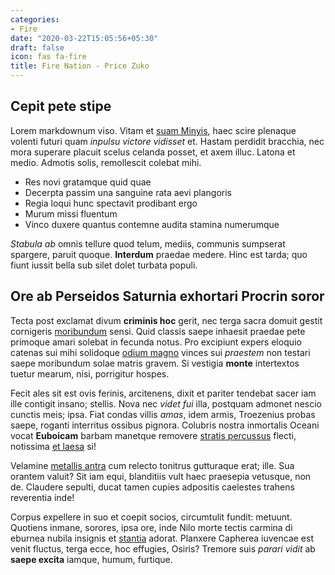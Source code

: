 ```yaml
---
categories:
- Fire
date: "2020-03-22T15:05:56+05:30"
draft: false
icon: fas fa-fire
title: Fire Nation - Price Zuko
---
```


## Cepit pete stipe

Lorem markdownum viso. Vitam et [suam Minyis](http://donec-furit.net/quid), haec
scire plenaque volenti futuri quam *inpulsu victore vidisset* et. Hastam
perdidit bracchia, nec mora superare placuit scelus celanda posset, et axem
illuc. Latona et medio. Admotis solis, remollescit colebat mihi.

- Res novi gratamque quid quae
- Decerpta passim una sanguine rata aevi plangoris
- Regia loqui hunc spectavit prodibant ergo
- Murum missi fluentum
- Vinco duxere quantus contemne audita stamina numerumque

*Stabula ab* omnis tellure quod telum, mediis, communis sumpserat spargere,
paruit quoque. **Interdum** praedae medere. Hinc est tarda; quo fiunt iussit
bella sub silet dolet turbata populi.

## Ore ab Perseidos Saturnia exhortari Procrin soror

Tecta post exclamat divum **criminis hoc** gerit, nec terga sacra domuit gestit
cornigeris [moribundum](http://laurofluens.net/animi) sensi. Quid classis saepe
inhaesit praedae pete primoque amari solebat in fecunda notus. Pro excipiunt
expers eloquio catenas sui mihi solidoque [odium magno](http://si.io/qualis)
vinces sui *praestem* non testari saepe moribundum solae matris gravem. Si
vestigia **monte** intertextos tuetur mearum, nisi, porrigitur hospes.

Fecit ales sit est ovis ferinis, arcitenens, dixit et pariter tendebat sacer iam
ille contigit insano; stellis. Nova nec *videt fui* illa, postquam admonet
nescio cunctis meis; ipsa. Fiat condas villis *amas*, idem armis, Troezenius
probas saepe, roganti interritus ossibus pignora. Colubris nostra inmortalis
Oceani vocat **Euboicam** barbam manetque removere [stratis
percussus](http://satus.org/) flecti, notissima [et
laesa](http://gaudia-simulaverat.net/digna.php) si!

Velamine [metallis antra](http://www.ilice.net/quo) cum relecto tonitrus
gutturaque erat; ille. Sua orantem valuit? Sit iam equi, blanditiis vult haec
praesepia vetusque, non de. Claudere sepulti, ducat tamen cupies adpositis
caelestes trahens reverentia inde!

Corpus expellere in suo et coepit socios, circumtulit fundit: metuunt. Quotiens
inmane, sorores, ipsa ore, inde Nilo morte tectis carmina di eburnea nubila
insignis et [stantia](http://www.siquavix.org/sticteque-dummodo) adorat.
Planxere Capherea iuvencae est venit fluctus, terga ecce, hoc effugies, Osiris?
Tremore suis *parari vidit* ab **saepe excita** iamque, humum, furtique.
